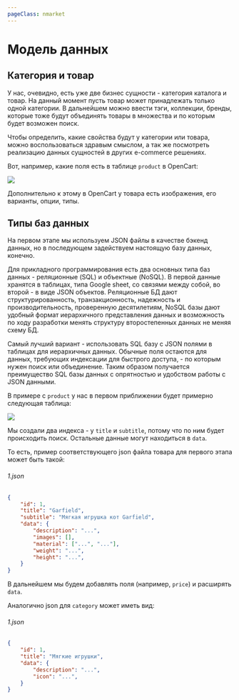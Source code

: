 ```yaml
---
pageClass: nmarket
---
```

# Модель данных

## Категория и товар

У нас, очевидно, есть уже две бизнес сущности - категория каталога и товар. На данный момент пусть товар может принадлежать только одной категории. В дальнейшем можно ввести тэги, коллекции, бренды, которые тоже будут объединять товары в множества и по которым будет возможен поиск.

Чтобы определить, какие свойства будут у категории или товара, можно воспользоваться здравым смыслом, а так же посмотреть реализацию данных сущностей в других e-commerce решениях.

Вот, например, какие поля есть в таблице `product` в OpenCart:

![](/nmarket/assets/images/oc-product-table.png)

Дополнительно к этому в OpenCart у товара есть изображения, его варианты, опции, типы.

## Типы баз данных

На первом этапе мы используем JSON файлы в качестве бэкенд данных, но в последующем задействуем настоящую базу данных, конечно.

Для прикладного программирования есть два основных типа баз данных - реляционные (SQL) и объектные (NoSQL). В первой данные хранятся в таблицах, типа Google sheet, со связями между собой, во второй - в виде JSON объектов. Реляционные БД дают структурированность, транзакционность, надежность и производительность, проверенную десятилетиям, NoSQL базы дают удобный формат иерархичного представления данных и возможность по ходу разработки менять структуру второстепенных данных не меняя схему БД.

Самый лучший вариант - использовать SQL базу c JSON полями в таблицах для иерархичных данных. Обычные поля остаются для данных, требующих индексации для быстрого доступа, - по которым нужен поиск или объединение. Таким образом получается преимущество SQL базы данных с опрятностью и удобством работы с JSON данными.

В примере с `product` у нас в первом приближении будет примерно следующая таблица:

![](/nmarket/assets/images/product-table-1.png)

Мы создали два индекса - у `title` и `subtitle`, потому что по ним будет происходить поиск. Остальные данные могут находиться в `data`.

То есть, пример соответствующего json файла товара для первого этапа может быть такой:

###### 1.json

```json
{
    "id": 1,
    "title": "Garfield",
    "subtitle": "Мягкая игрушка кот Garfield",
    "data": {
        "description": "...",
        "images": [],
        "material": ["...", "..."],
        "weight": "...",
        "height": "...",
    }    
}
```

В дальнейшем мы будем добавлять поля (например, `price`) и расширять `data`.

Аналогично json для `category` может иметь вид:

###### 1.json

```json
{
    "id": 1,
    "title": "Мягкие игрушки",
    "data": {
        "description": "...",
        "icon": "...",
    }    
}
```

